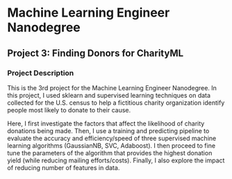 # Machine Learning Engineer Nanodegree
## Project 3: Finding Donors for CharityML

### Project Description

This is the 3rd project for the Machine Learning Engineer Nanodegree. In this project, I used sklearn and supervised learning techniques on data collected for the U.S. census to help a fictitious charity organization identify people most likely to donate to their cause. 

Here, I first investigate the factors that affect the likelihood of charity donations being made. Then, I use a training and predicting pipeline to evaluate the accuracy and efficiency/speed of three supervised machine learning algorithms (GaussianNB, SVC, Adaboost). I then proceed to fine tune the parameters of the algorithm that provides the highest donation yield (while reducing mailing efforts/costs). Finally, I also explore the impact of reducing number of features in data.
